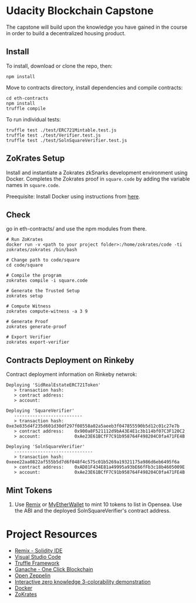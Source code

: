 # Udacity Blockchain Capstone

The capstone will build upon the knowledge you have gained in the course in order to build a decentralized housing product. 

## Install

To install, download or clone the repo, then:

`npm install`

Move to contracts directory, install dependencies and compile contracts:

```
cd eth-contracts
npm install
truffle compile
``` 

To run individual tests:
```
truffle test ./test/ERC721Mintable.test.js
truffle test ./test/Verifier.test.js
truffle test ./test/SolnSquareVerifier.test.js
```

## ZoKrates Setup

Install and instantiate a Zokrates zkSnarks development environment using Docker. Completes the Zokrates proof in `square.code` by adding the variable names in `square.code`.

Preequisite: Install Docker using instructions from [here](https://docs.docker.com/install/).

## Check 
go in eth-contracts/ and use the npm modules from there.

```
# Run ZoKrates
docker run -v <path to your project folder>:/home/zokrates/code -ti zokrates/zokrates /bin/bash

# Change path to code/square
cd code/square

# Compile the program
zokrates compile -i square.code

# Generate the Trusted Setup
zokrates setup

# Compute Witness
zokrates compute-witness -a 3 9

# Generate Proof
zokrates generate-proof

# Export Verifier
zokrates export-verifier
```

## Contracts Deployment on Rinkeby

Contract deployment information on Rinkeby netwrok:
```
Deploying 'SidRealEstateERC721Token'
   > transaction hash:    
   > contract address:    
   > account:             

Deploying 'SquareVerifier'
   --------------------------
   > transaction hash:    0xe3e835d4f235d601d30df297f08558a02a5aeeb3f047855590b5d12c01c27e7b
   > contract address:    0x900a8F521112d9bA43E4E1c3b114bf07C3F120C2
   > account:             0xAe23E61BCfF7C91b958764F498204C0fa471FE4B

Deploying 'SolnSquareVerifier'
   ------------------------------
   > transaction hash:    0xeee22aa0822af555b5d7d6f048f4c575c01b5269a19321175a986d6eb6495f6a
   > contract address:    0xAD81F434E81a49995a93bE66fFb3c18b4605009E
   > account:             0xAe23E61BCfF7C91b958764F498204C0fa471FE4B

```

## Mint Tokens

1. Use [Remix](https://remix.ethereum.org/) or [MyEtherWallet](https://www.myetherwallet.com/access-my-wallet) to mint 10 tokens to list in Opensea. Use the  ABI and the deployed SolnSquareVerifier's contract address.

<!-- 2. You can list the tokens by going to: [https://rinkeby.opensea.io/get-listed/step-two](https://rinkeby.opensea.io/get-listed/step-two) -->

<!-- ## Opensea Storefront
OpenSea Link : [https://rinkeby.opensea.io/assets/real-estate](https://rinkeby.opensea.io/assets/real-estate) -->

# Project Resources

* [Remix - Solidity IDE](https://remix.ethereum.org/)
* [Visual Studio Code](https://code.visualstudio.com/)
* [Truffle Framework](https://truffleframework.com/)
* [Ganache - One Click Blockchain](https://truffleframework.com/ganache)
* [Open Zeppelin ](https://openzeppelin.org/)
* [Interactive zero knowledge 3-colorability demonstration](http://web.mit.edu/~ezyang/Public/graph/svg.html)
* [Docker](https://docs.docker.com/install/)
* [ZoKrates](https://github.com/Zokrates/ZoKrates)